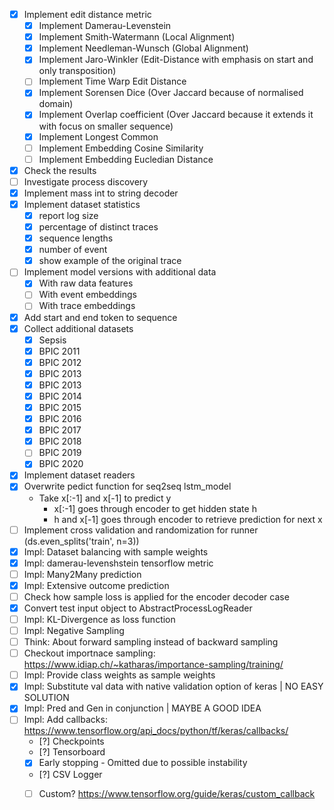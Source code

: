 - [x] Implement edit distance metric
    * [x] Implement Damerau-Levenstein
    * [x] Implement Smith-Watermann (Local Alignment)
    * [x] Implement Needleman-Wunsch (Global Alignment)
    * [x] Implement Jaro-Winkler (Edit-Distance with emphasis on start and only transposition)
    * [ ] Implement Time Warp Edit Distance
    * [x] Implement Sorensen Dice (Over Jaccard because of normalised domain)
    * [x] Implement Overlap coefficient (Over Jaccard because it extends it with focus on smaller sequence)
    * [x] Implement Longest Common  
    * [ ] Implement Embedding Cosine Similarity
    * [ ] Implement Embedding Eucledian Distance
- [x] Check the results
- [ ] Investigate process discovery
- [x] Implement mass int to string decoder
- [x] Implement dataset statistics 
    * [x] report log size
    * [x] percentage of distinct traces
    * [x] sequence lengths
    * [x] number of event 
    * [x] show example of the original trace
- [ ] Implement model versions with additional data
    * [x] With raw data features
    * [ ] With event embeddings
    * [ ] With trace embeddings
- [x] Add start and end token to sequence
- [x] Collect additional datasets
    * [x] Sepsis
    * [x] BPIC 2011
    * [x] BPIC 2012 
    * [x] BPIC 2013
    * [x] BPIC 2013
    * [x] BPIC 2014
    * [x] BPIC 2015
    * [x] BPIC 2016
    * [x] BPIC 2017
    * [x] BPIC 2018
    * [ ] BPIC 2019
    * [x] BPIC 2020
- [x] Implement dataset readers
- [x] Overwrite pedict function for seq2seq lstm_model
    * Take x[:-1] and x[-1] to predict y
        * x[:-1] goes through encoder to get hidden state h
        * h and x[-1] goes through encoder to retrieve prediction for next x
- [ ] Implement cross validation and randomization for runner (ds.even_splits('train', n=3))
- [x] Impl: Dataset balancing with sample weights
- [x] Impl: damerau-levenshstein tensorflow metric
- [ ] Impl: Many2Many prediction
- [x] Impl: Extensive outcome prediction
- [ ] Check how sample loss is applied for the encoder decoder case
- [x] Convert test input object to AbstractProcessLogReader
- [ ] Impl: KL-Divergence as loss function 
- [ ] Impl: Negative Sampling 
- [ ] Think: About forward sampling instead of backward sampling
- [ ] Checkout importnace sampling: https://www.idiap.ch/~katharas/importance-sampling/training/
- [ ] Impl: Provide class weights as sample weights 
- [x] Impl: Substitute val data with native validation option of keras | NO EASY SOLUTION
- [x] Impl: Pred and Gen in conjunction | MAYBE A GOOD IDEA
- [ ] Impl: Add callbacks: https://www.tensorflow.org/api_docs/python/tf/keras/callbacks/
    - [?] Checkpoints
    - [?] Tensorboard
    - [x] Early stopping - Omitted due to possible instability
    - [?] CSV Logger
    - [ ] Custom? https://www.tensorflow.org/guide/keras/custom_callback



